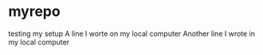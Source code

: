 # myrepo
testing my setup
A line I worte on my local computer
Another line I wrote in my local computer
